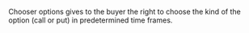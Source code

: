 Chooser options gives to the buyer the right to choose the kind of the option (call or put) in predetermined time frames. 
